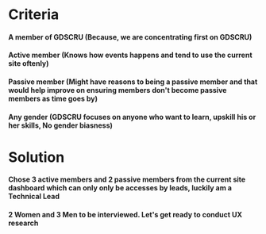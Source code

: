 # Criteria
#### A member of GDSCRU (Because, we are concentrating first on GDSCRU)
#### Active member (Knows how events happens and tend to use the current site oftenly)
#### Passive member (Might have reasons to being a passive member and that would help improve on ensuring members don't become passive members as time goes by)
#### Any gender (GDSCRU focuses on anyone who want to learn, upskill his or her skills, No gender biasness)

# Solution
#### Chose 3 active members and 2 passive members from the current site dashboard which can only only be accesses by leads, luckily am a Technical Lead
#### 2 Women and 3 Men to be interviewed. Let's get ready to conduct UX research
